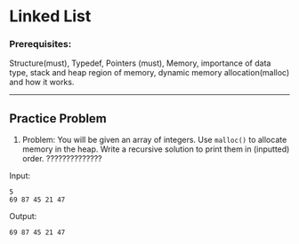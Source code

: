 # Linked List

### Prerequisites:

Structure(must), Typedef, Pointers (must), Memory, importance of data type, stack and heap region of memory, dynamic memory allocation(malloc) and how it works.

***

## Practice Problem

1. Problem: You will be given an array of integers. Use `malloc()` to allocate memory in the heap. Write a recursive solution to print them in (inputted) order.  ??????????????

Input:

```
5
69 87 45 21 47
```

Output:

```
69 87 45 21 47
```
